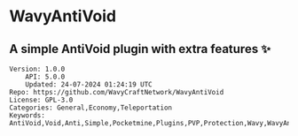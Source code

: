 # WavyAntiVoid
## A simple AntiVoid plugin with extra features ✨
```properties
Version: 1.0.0
    API: 5.0.0
    Updated: 24-07-2024 01:24:19 UTC
Repo: https://github.com/WavyCraftNetwork/WavyAntiVoid
License: GPL-3.0
Categories: General,Economy,Teleportation
Keywords: AntiVoid,Void,Anti,Simple,Pocketmine,Plugins,PVP,Protection,Wavy,WavyAntiVoid,SimpleAntiVoid,BetterAntiVoid
```